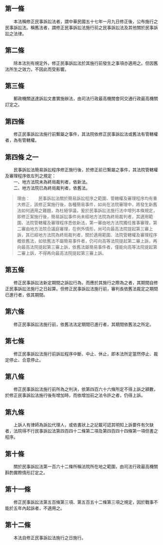 第一條 
-------
　　本法稱修正民事訴訟法者，謂中華民國五十七年一月九日修正後，公布施行之民事訴訟法。稱舊法者，謂修正民事訴訟法施行前之民事訴訟法及其他關於民事訴訟之法律。  


第二條 
-------
　　除本法別有規定外，修正民事訴訟法於其施行前發生之事項亦適用之。但因舊法所生之效力，不因此而受影響。  


第三條 
-------
　　郵政機關送達訴訟文書實施辦法，由司法行政最高機關會同交通行政最高機關訂定之。  


第四條 
-------
　　修正民事訴訟法施行前繫屬之事件，其法院依修正民事訴訟法或舊法有管轄權者，為有管轄權。  


第四條 之一 
------------
　　民事訴訟法簡易訴訟程序修正施行後，於修正前已繫屬之事件，其法院管轄權及審理程序依左列之規定：  
　　一、地方法院未為終局裁判者，依新法。  
　　二、地方法院已為終局裁判者，依舊法。  
> 理由：　　民事訴訟法關於簡易訴訟程序之範圍、管轄權及審理程序均有重大修正，該修正案施行後，各種簡易事件，如尚在法院審理中，將發生新舊法如何適用之難題，為杜絕爭議，爰於民事訴訟法施行法中增列本條規定，即修正案施行後，簡易訴訟事件尚未經地方法院為終局裁判者，其適用範圍、法院管轄權及審理程序悉依新法，第一審由地方法院獨任推事審理，第二審由地方法院合議庭審理，在例外情形，尚可向最高法院提起第三審上訴，其已經地方法院為終局裁判者，關於適用範圍、法院管轄權及審理程序概依舊法，如依舊法不屬簡易事件者，仍可向高等法院提起第二審上訴，再向最高法院提起第三審上訴，依舊法屬簡易事件者，僅能向高等法院提起第二審上訴，不得再向最高法院提起第三審上訴。



第五條 
-------
　　修正民事訴訟法新定期間之訴訟行為，而應於其施行之際為之者，其期間自修正民事訴訟法施行之日起算。但修正民事訴訟法施行前，審判長依舊法裁定之期間已進行者，依其期間。  


第六條 
-------
　　修正民事訴訟法施行前，依舊法法定期間已進行者，其期間依舊法之所定。  


第七條 
-------
　　修正民事訴訟法施行前訴訟程序中斷、中止、休止，即本法所定當然停止、裁定停止、合意停止。  


第八條 
-------
　　修正民事訴訟法施行前所為之判決，依第四百六十六條所定不得上訴之額數，於修正民事訴訟法施行後有增加時，而依增加前之法令許之者，仍得上訴。  


第九條 
-------
　　上訴人有律師為訴訟代理人，或依書狀上之記載可認其明知上訴要件有欠缺者，法院得不行民事訴訟法第四百四十二條第二項及第四百四十四條第一項但書之程序。  


第十條 
-------
　　關於民事訴訟法第一百六十二條所稱法院所在地之範圍，由司法行政最高機關斟酌實際情形訂定之。  


第十一條 
---------
　　修正民事訴訟法第五百條第三項、第五百五十二條第三項之規定，因於戰事不能於五年內起訴者，不適用之。  


第十二條 
---------
　　本法自修正民事訴訟法施行之日施行。